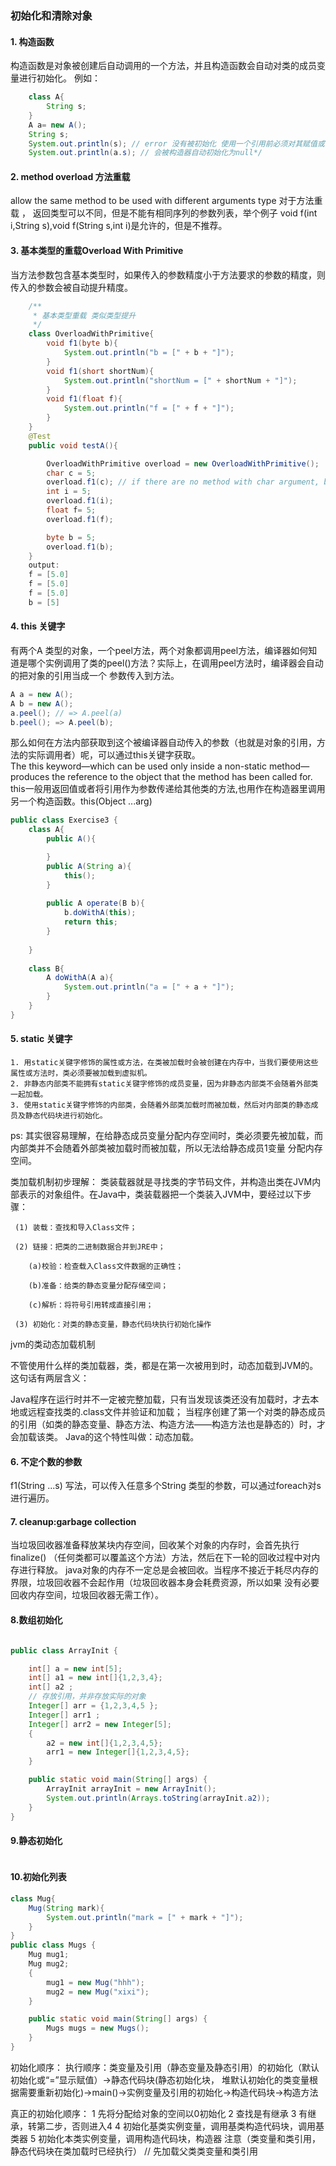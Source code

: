 ### 初始化和清除对象
#### 1. 构造函数
构造函数是对象被创建后自动调用的一个方法，并且构造函数会自动对类的成员变量进行初始化。
例如：
```java
    class A{
        String s;
    }
    A a= new A();
    String s;
    System.out.println(s); // error 没有被初始化 使用一个引用前必须对其赋值或者初始化
    System.out.println(a.s); // 会被构造器自动初始化为null*/
```
#### 2. method overload  方法重载
allow the same method to be used with different arguments type 
对于方法重载 ， 返回类型可以不同，但是不能有相同序列的参数列表，举个例子  void f(int i,String s),void f(String s,int i)是允许的，但是不推荐。
#### 3. 基本类型的重载Overload With Primitive
当方法参数包含基本类型时，如果传入的参数精度小于方法要求的参数的精度，则传入的参数会被自动提升精度。
```java
    /**
     * 基本类型重载 类似类型提升
     */
    class OverloadWithPrimitive{
        void f1(byte b){
            System.out.println("b = [" + b + "]");
        }
        void f1(short shortNum){
            System.out.println("shortNum = [" + shortNum + "]");
        }
        void f1(float f){
            System.out.println("f = [" + f + "]");
        }
    }
    @Test
    public void testA(){

        OverloadWithPrimitive overload = new OverloadWithPrimitive();
        char c = 5; 
        overload.f1(c); // if there are no method with char argument, but a method with large type , the char type will be automatically promoted to large type.
        int i = 5;
        overload.f1(i);
        float f= 5;
        overload.f1(f);

        byte b = 5;
        overload.f1(b);
    }
    output:
    f = [5.0]
    f = [5.0]
    f = [5.0]
    b = [5]

```
#### 4. this 关键字
有两个A 类型的对象，一个peel方法，两个对象都调用peel方法，编译器如何知道是哪个实例调用了类的peel()方法？实际上，在调用peel方法时，编译器会自动的把对象的引用当成一个
参数传入到方法。
```java
A a = new A();
A b = new A();
a.peel(); // => A.peel(a)
b.peel(); => A.peel(b);
```
那么如何在方法内部获取到这个被编译器自动传入的参数（也就是对象的引用，方法的实际调用者）呢，可以通过this关键字获取。  
The this keyword—which can be used only inside a non-static method—produces the reference to the object that the method has been called
for.  
this一般用返回值或者将引用作为参数传递给其他类的方法,也用作在构造器里调用另一个构造函数。this(Object ...arg)
```java
public class Exercise3 {
    class A{
        public A(){

        }
        public A(String a){
            this();
        }
        
        public A operate(B b){
            b.doWithA(this);
            return this;
        }
        
    }
    
    class B{
        A doWithA(A a){
            System.out.println("a = [" + a + "]");
        }
    }
}
```
#### 5. static 关键字
    1. 用static关键字修饰的属性或方法，在类被加载时会被创建在内存中，当我们要使用这些属性或方法时，类必须要被加载到虚拟机。
    2. 非静态内部类不能拥有static关键字修饰的成员变量，因为非静态内部类不会随着外部类一起加载。
    3. 使用static关键字修饰的内部类，会随着外部类加载时而被加载，然后对内部类的静态成员及静态代码块进行初始化。
ps: 其实很容易理解，在给静态成员变量分配内存空间时，类必须要先被加载，而内部类并不会随着外部类被加载时而被加载，所以无法给静态成员1变量
分配内存空间。

类加载机制初步理解：
 类装载器就是寻找类的字节码文件，并构造出类在JVM内部表示的对象组件。在Java中，类装载器把一个类装入JVM中，要经过以下步骤：

     (1) 装载：查找和导入Class文件；

     (2) 链接：把类的二进制数据合并到JRE中；

        (a)校验：检查载入Class文件数据的正确性；

        (b)准备：给类的静态变量分配存储空间；

        (c)解析：将符号引用转成直接引用；

     (3) 初始化：对类的静态变量，静态代码块执行初始化操作
 jvm的类动态加载机制
 
 不管使用什么样的类加载器，类，都是在第一次被用到时，动态加载到JVM的。这句话有两层含义：
 
 Java程序在运行时并不一定被完整加载，只有当发现该类还没有加载时，才去本地或远程查找类的.class文件并验证和加载；
 当程序创建了第一个对类的静态成员的引用（如类的静态变量、静态方法、构造方法——构造方法也是静态的）时，才会加载该类。
 Java的这个特性叫做：动态加载。   
#### 6. 不定个数的参数
f1(String ...s) 写法，可以传入任意多个String 类型的参数，可以通过foreach对s进行遍历。
#### 7. cleanup:garbage collection
当垃圾回收器准备释放某块内存空间，回收某个对象的内存时，会首先执行finalize() （任何类都可以覆盖这个方法）方法，然后在下一轮的回收过程中对内存进行释放。
java对象的内存不一定总是会被回收。当程序不接近于耗尽内存的界限，垃圾回收器不会起作用（垃圾回收器本身会耗费资源，所以如果
没有必要回收内存空间，垃圾回收器无需工作）。
#### 8.数组初始化
```java

public class ArrayInit {

    int[] a = new int[5];
    int[] a1 = new int[]{1,2,3,4};
    int[] a2 ;
    // 存放引用，并非存放实际的对象
    Integer[] arr = {1,2,3,4,5 };
    Integer[] arr1 ;
    Integer[] arr2 = new Integer[5];
    {
        a2 = new int[]{1,2,3,4,5};
        arr1 = new Integer[]{1,2,3,4,5};
    }

    public static void main(String[] args) {
        ArrayInit arrayInit = new ArrayInit();
        System.out.println(Arrays.toString(arrayInit.a2));
    }
}

```
#### 9.静态初始化
```java

```
#### 10.初始化列表
```java
class Mug{
    Mug(String mark){
        System.out.println("mark = [" + mark + "]");
    }
}
public class Mugs {
    Mug mug1;
    Mug mug2;
    {
        mug1 = new Mug("hhh");
        mug2 = new Mug("xixi");
    }

    public static void main(String[] args) {
        Mugs mugs = new Mugs();
    }
}

```
初始化顺序：
执行顺序：类变量及引用（静态变量及静态引用）的初始化（默认初始化或“=”显示赋值）->静态代码块(静态初始化块，
堆默认初始化的类变量根据需要重新初始化)->main()->实例变量及引用的初始化->构造代码块->构造方法

真正的初始化顺序：
1 先将分配给对象的空间以0初始化
2 查找是有继承
3 有继承，转第二步，否则进入4
4 初始化基类实例变量，调用基类构造代码块，调用基类器
5 初始化本类实例变量，调用构造代码块，构造器
注意（类变量和类引用，静态代码块在类加载时已经执行） // 先加载父类类变量和类引用
